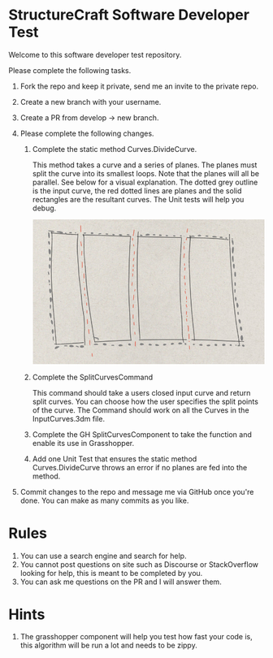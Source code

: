 # StructureCraft Software Developer Test

Welcome to this software developer test repository.

Please complete the following tasks.

1. Fork the repo and keep it private, send me an invite to the private repo.

2. Create a new branch with your username.

3. Create a PR from develop -> new branch.

4. Please complete the following changes.

   1. Complete the static method Curves.DivideCurve.

      This method takes a curve and a series of planes. The planes must split the curve into its smallest loops. Note that the planes will all be parallel. See below for a visual explanation. The dotted grey outline is the input curve, the red dotted lines are planes and the solid rectangles are the resultant curves. The Unit tests will help you debug.

      ![diagram](diagram.jpg)

   2. Complete the SplitCurvesCommand

      This command should take a users closed input curve and return split curves. You can choose how the user specifies the split points of the curve. The Command should work on all the Curves in the InputCurves.3dm file.

   3. Complete the GH SplitCurvesComponent to take the function and enable its use in Grasshopper.
   4. Add one Unit Test that ensures the static method Curves.DivideCurve throws an error if no planes are fed into the method.

5. Commit changes to the repo and message me via GitHub once you're done. You can make as many commits as you like.



# Rules

1. You can use a search engine and search for help.
2. You cannot post questions on site such as Discourse or StackOverflow looking for help, this is meant to be completed by you.
3. You can ask me questions on the PR and I will answer them.



# Hints

1. The grasshopper component will help you test how fast your code is, this algorithm will be run a lot and needs to be zippy.